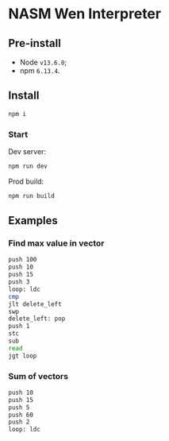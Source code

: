 # NASM Wen Interpreter

## Pre-install

+ Node `v13.6.0`;
+ npm `6.13.4`.

## Install

```sh
npm i
```

### Start

Dev server:

```sh
npm run dev
```

Prod build:

```sh
npm run build
```

## Examples

### Find max value in vector

```sh
push 100
push 10
push 15
push 3
loop: ldc
cmp
jlt delete_left
swp
delete_left: pop
push 1
stc
sub
read
jgt loop
```

### Sum of vectors

```sh
push 10
push 15
push 5
push 60
push 2
loop: ldc

```

